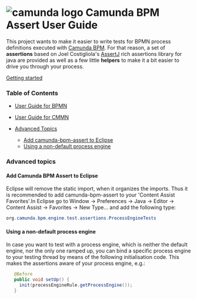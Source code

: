 # ![camunda logo](http://camunda.github.io/camunda-bpm-assert/resources/images/camunda.png)&nbsp;Camunda BPM Assert User Guide

This project wants to make it easier to write tests for BPMN process definitions executed with [Camunda BPM](http://camunda.org). 
For that reason, a set of **assertions** based on Joel Costigliola's [AssertJ](https://github.com/joel-costigliola/assertj-core) rich assertions library for java are provided as well as a few little **helpers** to make it a bit easier to drive you through your process.

[Getting started](../README.md#get-started-in-3-simple-steps)

### Table of Contents
  
 * [User Guide for BPMN](./User_Guide_BPMN.md)
  
 * [User Guide for CMMN](./User_Guide_CMMN.md)
  
 * [Advanced Topics](#advanced-topics)
   * [Add camunda-bpm-assert to Eclipse](#add-camunda-bpm-assert-to-eclipse)
   * [Using a non-default process engine](#using-a-non-default-process-engine)


### Advanced topics

#### Add Camunda BPM Assert to Eclipse

Eclipse will remove the static import, when it organizes the imports. Thus it is recommended to add camunda-bpm-assert to your 'Content Assist Favorites'.In Eclipse go to Window -> Preferences -> Java -> Editor -> Content Assist -> Favorites -> New Type... and add the following type:

```java
org.camunda.bpm.engine.test.assertions.ProcessEngineTests
```

#### Using a non-default process engine
 
In case you want to test with a process engine, which is neither the default engine,
nor the only one ramped up, you can bind a specific process engine to your testing 
thread by means of the following initialisation code. This makes the assertions aware 
of your process engine, e.g.:
 
```java  
   @Before
   public void setUp() {
     init(processEngineRule.getProcessEngine());
   }
```
